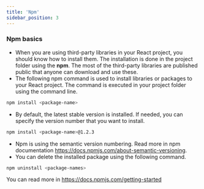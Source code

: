 ```yaml
---
title: 'Npm'
sidebar_position: 3
---
```

### Npm basics
- When you are using third-party libraries in your React project, you should know how to install them. The installation is done in the project folder using the **npm**. The most of the third-party libraries are published public that anyone can download and use these. 
- The following npm command is used to install libraries or packages to your React project. The command is executed in your project folder using the command line.
```bash
npm install <package-name>
```
- By default, the latest stable version is installed. If needed, you can specify the version number that you want to install.
```bash
npm install <package-name>@1.2.3
```
- Npm is using the semantic version numbering. Read more in npm documentation https://docs.npmjs.com/about-semantic-versioning.
- You can delete the installed package using the following command.
```bash
npm uninstall <package-names>
```

You can read more in https://docs.npmjs.com/getting-started
